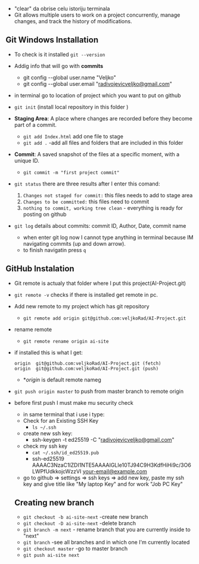 * "clear" da obrise celu istoriju terminala
* Git allows multiple users to work on a project concurrently, manage changes, and track the history of modifications.

##  Git Windows Installation

* To check is it installed  ```git --version```
* Addig info that will go with **commits**
    * git config --global user.name "Veljko"
    * git config --global user.email "radivojevicveljko@gmail.com"
    
* in terminal go to location of project which you want to put on github
* ```git init```  (install local repository in this folder )
* **Staging Area**: A place where changes are recorded before they become part of a commit.
    * ```git add Index.html``` add one file to stage
    * ```git add .``` -add all files and folders that are included in this folder
* **Commit**: A saved snapshot of the files at a specific moment, with a unique ID.
    * ```git commit -m "first project commit"```
* ```git status``` there are three results after I enter this comand:
    1. ```Changes not staged for commit:``` this files needs to add to stage area
    2. ```Changes to be committed:``` this files need to commit
    3. ```nothing to commit, working tree clean``` - everything is ready for posting on github
* ```git log``` details about  commits: commit ID, Author, Date, commit name
    * when enter git log now I cannot type anything in terminal because IM navigating commits (up and down arrow).
    * to finish navigatin press ```q```

## GitHub Instalation
* Git remote is actualy that folder where I put this project(AI-Project.git)
*  ```git remote -v``` checks if there is installed get remote in pc.
* Add new remote to my project which has git repository
    * ```git remote add origin git@github.com:veljkoRad/AI-Project.git```
* rename remote
    * ```git remote rename origin ai-site```
* if installed this is what I get:
    ```
    origin  git@github.com:veljkoRad/AI-Project.git (fetch)
    origin  git@github.com:veljkoRad/AI-Project.git (push)
    ```
    * **origin* is default remote nameg
* ```git push origin master``` to push from master branch to remote origin
* before first push I must make mu security check
    *  in same terminal that i use i type:
    * Check for an Existing SSH Key
        * ```ls ~/.ssh```
    * create new ssh key:
        * ssh-keygen -t ed25519 -C "radivojevicveljko@gmail.com"
    * check my ssh key
        * ```cat ~/.ssh/id_ed25519.pub```
        * ssh-ed25519 AAAAC3NzaC1lZDI1NTE5AAAAIGLIe10TJ94C9H3KdfHiHi9c/3O6LWPfUdkkojcWzzVI your-email@example.com
    * go to github => settings => ssh keys => add new key, paste my ssh key and give title like "My laptop Key" and for work "Job PC Key"

    ## Creating new branch
    * ```git checkout -b ai-site-next``` -create new branch
    * ```git checkout -D ai-site-next``` -delete branch
    * ```git branch -m next```  - rename branch that you are currently inside to "next"
    * ```git branch``` -see all branches and in which one I'm currently located
    * ```git checkout master``` -go to master branch
    * ```git push ai-site next```







